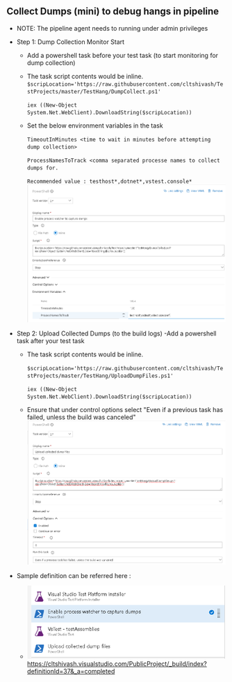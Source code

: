 ## Collect Dumps (mini) to debug hangs in pipeline
- NOTE: The pipeline agent needs to running under admin privileges
- Step 1: Dump Collection Monitor Start
     - Add a powershell task before your test task (to start monitoring for dump collection)
     -  The task script contents would be inline.
        `$scripLocation='https://raw.githubusercontent.com/cltshivash/TestProjects/master/TestHang/DumpCollect.ps1'`
        
        `iex ((New-Object System.Net.WebClient).DownloadString($scripLocation))`
       
   - Set the below environment variables in the task
   
      `TimeoutInMinutes <time to wait in minutes before attempting dump collection>`
      
      `ProcessNamesToTrack <comma separated processe names to collect dumps for.`
      
      `Recommended value : testhost*,dotnet*,vstest.console*`
      ![CollectDumps](https://raw.githubusercontent.com/cltshivash/TestProjects/master/TestHang/Images/CollectDumps.PNG)
- Step 2: Upload Collected Dumps (to the build logs)
    -Add a powershell task after your test task 
    -  The task script contents would be inline.
    
       `$scripLocation='https://raw.githubusercontent.com/cltshivash/TestProjects/master/TestHang/UploadDumpFiles.ps1'`
        
       `iex ((New-Object System.Net.WebClient).DownloadString($scripLocation))`
        
    - Ensure that under control options select "Even if a previous task has failed, unless the build was canceled"
    ![UploadDumps](https://raw.githubusercontent.com/cltshivash/TestProjects/master/TestHang/Images/UploadDumps.PNG)

- Sample definition can be referred here : 
     - ![TaskOrdering](https://raw.githubusercontent.com/cltshivash/TestProjects/master/TestHang/Images/TaskOrdering.PNG)
     https://cltshivash.visualstudio.com/PublicProject/_build/index?definitionId=37&_a=completed
